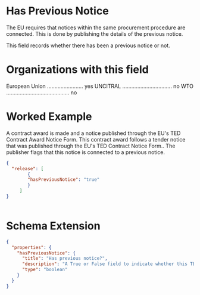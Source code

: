 Has Previous Notice
===============
The EU requires that notices within the same procurement procedure are connected. This is done by publishing the details of the previous notice. 

This field records whether there has been a previous notice or not.

Organizations with this field
===============

European Union ........................ yes
UNCITRAL ................................. no
WTO .......................................... no

Worked Example
==============
A contract award is made and a notice published through the EU's TED Contract Award Notice Form. This contract award follows a tender notice that was published through the EU's TED Contract Notice Form..
The publisher flags that this notice is connected to a previous notice.

```json
{
  "release": [
	    {
        "hasPreviousNotice": "true"
		}
	 ]
}
        
```
Schema Extension
=======
```json
{
  "properties": {
    "hasPreviousNotice": {
      "title": "Has previous notice?",
      "description": "A True or False field to indicate whether this TED notice is connected to a previous notice, either TED or national. Required by EU.",
      "type": "boolean"
    }
  }
}
```